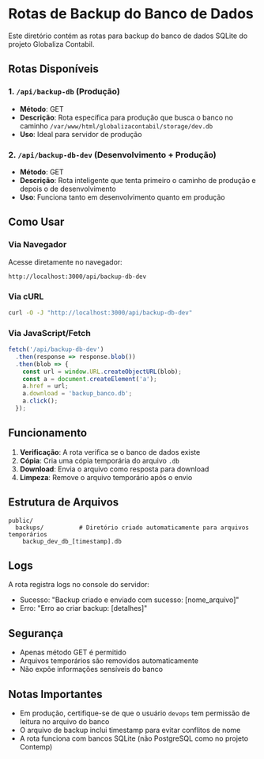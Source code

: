 # Rotas de Backup do Banco de Dados

Este diretório contém as rotas para backup do banco de dados SQLite do projeto Globaliza Contabil.

## Rotas Disponíveis

### 1. `/api/backup-db` (Produção)
- **Método**: GET
- **Descrição**: Rota específica para produção que busca o banco no caminho `/var/www/html/globalizacontabil/storage/dev.db`
- **Uso**: Ideal para servidor de produção

### 2. `/api/backup-db-dev` (Desenvolvimento + Produção)
- **Método**: GET
- **Descrição**: Rota inteligente que tenta primeiro o caminho de produção e depois o de desenvolvimento
- **Uso**: Funciona tanto em desenvolvimento quanto em produção

## Como Usar

### Via Navegador
Acesse diretamente no navegador:
```
http://localhost:3000/api/backup-db-dev
```

### Via cURL
```bash
curl -O -J "http://localhost:3000/api/backup-db-dev"
```

### Via JavaScript/Fetch
```javascript
fetch('/api/backup-db-dev')
  .then(response => response.blob())
  .then(blob => {
    const url = window.URL.createObjectURL(blob);
    const a = document.createElement('a');
    a.href = url;
    a.download = 'backup_banco.db';
    a.click();
  });
```

## Funcionamento

1. **Verificação**: A rota verifica se o banco de dados existe
2. **Cópia**: Cria uma cópia temporária do arquivo `.db`
3. **Download**: Envia o arquivo como resposta para download
4. **Limpeza**: Remove o arquivo temporário após o envio

## Estrutura de Arquivos

```
public/
  backups/          # Diretório criado automaticamente para arquivos temporários
    backup_dev_db_[timestamp].db
```

## Logs

A rota registra logs no console do servidor:
- Sucesso: "Backup criado e enviado com sucesso: [nome_arquivo]"
- Erro: "Erro ao criar backup: [detalhes]"

## Segurança

- Apenas método GET é permitido
- Arquivos temporários são removidos automaticamente
- Não expõe informações sensíveis do banco

## Notas Importantes

- Em produção, certifique-se de que o usuário `devops` tem permissão de leitura no arquivo do banco
- O arquivo de backup inclui timestamp para evitar conflitos de nome
- A rota funciona com bancos SQLite (não PostgreSQL como no projeto Contemp)
